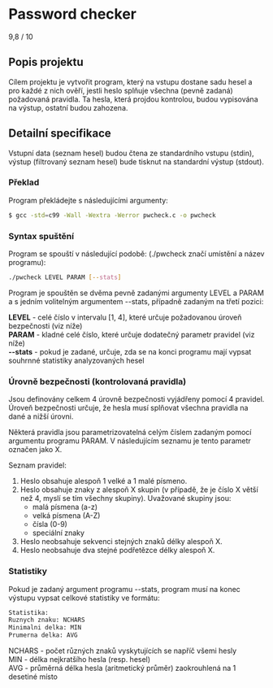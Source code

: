 # Password checker

9,8 / 10

## Popis projektu

Cílem projektu je vytvořit program, který na vstupu dostane sadu hesel a pro každé z nich ověří, jestli heslo splňuje všechna (pevně zadaná) požadovaná pravidla. Ta hesla, která projdou kontrolou, budou vypisována na výstup, ostatní budou zahozena.

## Detailní specifikace

Vstupní data (seznam hesel) budou čtena ze standardního vstupu (stdin), výstup (filtrovaný seznam hesel) bude tisknut na standardní výstup (stdout).

### Překlad

Program překládejte s následujícími argumenty:

```sh
$ gcc -std=c99 -Wall -Wextra -Werror pwcheck.c -o pwcheck
``` 

### Syntax spuštění

Program se spouští v následující podobě: (./pwcheck značí umístění a název programu):


```sh
./pwcheck LEVEL PARAM [--stats]
``` 

Program je spouštěn se dvěma pevně zadanými argumenty LEVEL a PARAM a s jedním volitelným argumentem --stats, případně zadaným na třetí pozici:

<strong>LEVEL</strong> - celé číslo v intervalu [1, 4], které určuje požadovanou úroveň bezpečnosti (viz níže)<br />
<strong>PARAM</strong> - kladné celé číslo, které určuje dodatečný parametr pravidel (viz níže)<br />
<strong>--stats</strong> - pokud je zadané, určuje, zda se na konci programu mají vypsat souhrnné statistiky analyzovaných hesel

### Úrovně bezpečnosti (kontrolovaná pravidla)

Jsou definovány celkem 4 úrovně bezpečnosti vyjádřeny pomocí 4 pravidel. Úroveň bezpečnosti určuje, že hesla musí splňovat všechna pravidla na dané a nižší úrovni.

Některá pravidla jsou parametrizovatelná celým číslem zadaným pomocí argumentu programu PARAM. V následujícím seznamu je tento parametr označen jako X.

Seznam pravidel:

1. Heslo obsahuje alespoň 1 velké a 1 malé písmeno.
2. Heslo obsahuje znaky z alespoň X skupin (v případě, že je číslo X větší než 4, myslí se tím všechny skupiny). Uvažované skupiny jsou:<br />
    - malá písmena (a-z)<br />
    - velká písmena (A-Z)<br />
    - čísla (0-9)<br />
    - speciální znaky<br />
3. Heslo neobsahuje sekvenci stejných znaků délky alespoň X.
4. Heslo neobsahuje dva stejné podřetězce délky alespoň X.

### Statistiky

Pokud je zadaný argument programu --stats, program musí na konec výstupu vypsat celkové statistiky ve formátu:

```sh
Statistika:
Ruznych znaku: NCHARS
Minimalni delka: MIN
Prumerna delka: AVG
``` 

NCHARS - počet různých znaků vyskytujících se napříč všemi hesly<br />
MIN - délka nejkratšího hesla (resp. hesel)<br />
AVG - průměrná délka hesla (aritmetický průměr) zaokrouhlená na 1 desetiné místo
